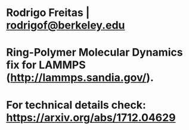 # Rodrigo Freitas | rodrigof@berkeley.edu
# Ring-Polymer Molecular Dynamics fix for LAMMPS (http://lammps.sandia.gov/).
# For technical details check: https://arxiv.org/abs/1712.04629
